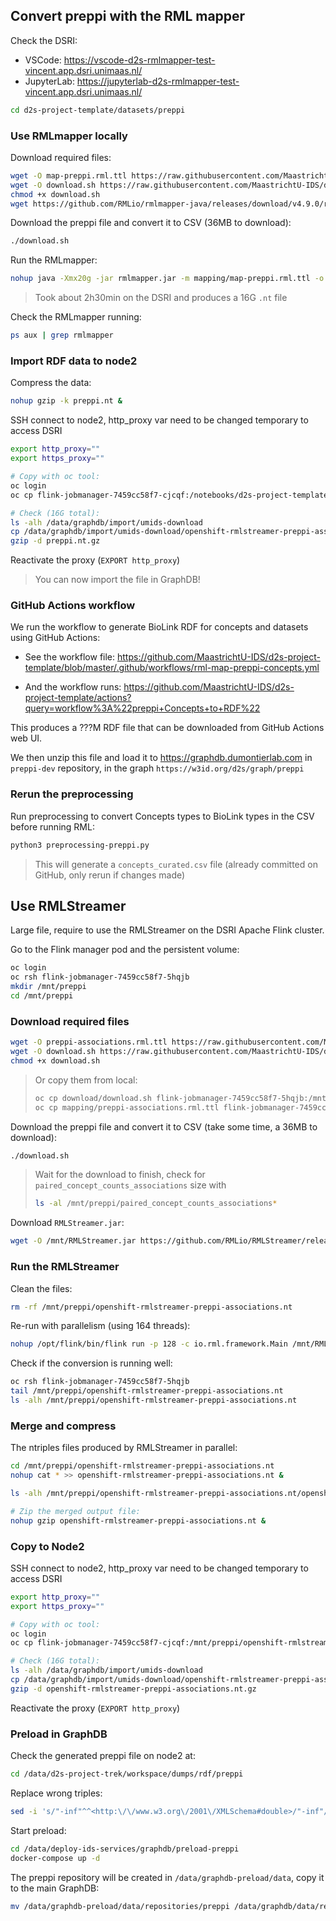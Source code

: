 ## Convert preppi with the RML mapper

Check the DSRI:

* VSCode: https://vscode-d2s-rmlmapper-test-vincent.app.dsri.unimaas.nl/
* JupyterLab: https://jupyterlab-d2s-rmlmapper-test-vincent.app.dsri.unimaas.nl/

```bash
cd d2s-project-template/datasets/preppi
```

### Use RMLmapper locally

Download required files:

```bash
wget -O map-preppi.rml.ttl https://raw.githubusercontent.com/MaastrichtU-IDS/d2s-project-template/master/datasets/preppi/mapping/map-preppi.rml.ttl
wget -O download.sh https://raw.githubusercontent.com/MaastrichtU-IDS/d2s-project-template/master/datasets/preppi/download/download.sh
chmod +x download.sh
wget https://github.com/RMLio/rmlmapper-java/releases/download/v4.9.0/rmlmapper.jar
```

Download the preppi file and convert it to CSV (36MB to download):

```bash
./download.sh
```

Run the RMLmapper:

```bash
nohup java -Xmx20g -jar rmlmapper.jar -m mapping/map-preppi.rml.ttl -o preppi.nt &
```

> Took about 2h30min on the DSRI and produces a 16G `.nt` file

Check the RMLmapper running:

```bash
ps aux | grep rmlmapper
```

### Import RDF data to node2

Compress the data:

```bash
nohup gzip -k preppi.nt &
```

SSH connect to node2, http_proxy var need to be changed temporary to access DSRI

```bash
export http_proxy=""
export https_proxy=""

# Copy with oc tool:
oc login
oc cp flink-jobmanager-7459cc58f7-cjcqf:/notebooks/d2s-project-template/datasets/preppi/preppi.nt.gz /data/graphdb/import/umids-download &!

# Check (16G total):
ls -alh /data/graphdb/import/umids-download
cp /data/graphdb/import/umids-download/openshift-rmlstreamer-preppi-associations.nt.gz /data/d2s-project-trek/workspace/dumps/rdf/preppi/
gzip -d preppi.nt.gz
```

Reactivate the proxy (`EXPORT http_proxy`)

> You can now import the file in GraphDB!

### GitHub Actions workflow

We run the workflow to generate BioLink RDF for concepts and datasets using GitHub Actions:

* See the workflow file: https://github.com/MaastrichtU-IDS/d2s-project-template/blob/master/.github/workflows/rml-map-preppi-concepts.yml

* And the workflow runs: https://github.com/MaastrichtU-IDS/d2s-project-template/actions?query=workflow%3A%22preppi+Concepts+to+RDF%22

This produces a ???M RDF file that can be downloaded from GitHub Actions web UI.

We then unzip this file and load it to https://graphdb.dumontierlab.com in `preppi-dev` repository, in the graph `https://w3id.org/d2s/graph/preppi`

### Rerun the preprocessing

Run preprocessing to convert Concepts types to BioLink types in the CSV before running RML:

```bash
python3 preprocessing-preppi.py
```

> This will generate a `concepts_curated.csv` file (already committed on GitHub, only rerun if changes made)

## Use RMLStreamer

Large file, require to use the RMLStreamer on the DSRI Apache Flink cluster.

Go to the Flink manager pod and the persistent volume: 

```bash
oc login
oc rsh flink-jobmanager-7459cc58f7-5hqjb
mkdir /mnt/preppi
cd /mnt/preppi
```

### Download required files

```bash
wget -O preppi-associations.rml.ttl https://raw.githubusercontent.com/MaastrichtU-IDS/d2s-project-template/master/datasets/preppi/mapping/preppi-associations.rml.ttl
wget -O download.sh https://raw.githubusercontent.com/MaastrichtU-IDS/d2s-project-template/master/datasets/preppi/download/download.sh
chmod +x download.sh
```

> Or copy them from local:
>
> ```bash
> oc cp download/download.sh flink-jobmanager-7459cc58f7-5hqjb:/mnt/preppi
> oc cp mapping/preppi-associations.rml.ttl flink-jobmanager-7459cc58f7-5hqjb:/mnt/preppi
> ```

Download the preppi file and convert it to CSV (take some time, a 36MB to download):

```bash
./download.sh
```

> Wait for the download to finish, check for `paired_concept_counts_associations` size with 
>
> ```bash
> ls -al /mnt/preppi/paired_concept_counts_associations*
> ```

Download `RMLStreamer.jar`:

```bash
wget -O /mnt/RMLStreamer.jar https://github.com/RMLio/RMLStreamer/releases/download/v2.0.0/RMLStreamer-2.0.0.jar
```

### Run the RMLStreamer

Clean the files:

```bash
rm -rf /mnt/preppi/openshift-rmlstreamer-preppi-associations.nt
```

Re-run with parallelism (using 164 threads):

```bash
nohup /opt/flink/bin/flink run -p 128 -c io.rml.framework.Main /mnt/RMLStreamer.jar toFile -m /mnt/preppi/preppi-associations.rml.ttl -o /mnt/preppi/openshift-rmlstreamer-preppi-associations.nt --job-name "[d2s] RMLStreamer preppi-associations.rml.ttl" &
```

Check if the conversion is running well:

```bash
oc rsh flink-jobmanager-7459cc58f7-5hqjb
tail /mnt/preppi/openshift-rmlstreamer-preppi-associations.nt
ls -alh /mnt/preppi/openshift-rmlstreamer-preppi-associations.nt
```

### Merge and compress

The ntriples files produced by RMLStreamer in parallel:

```bash
cd /mnt/preppi/openshift-rmlstreamer-preppi-associations.nt
nohup cat * >> openshift-rmlstreamer-preppi-associations.nt &

ls -alh /mnt/preppi/openshift-rmlstreamer-preppi-associations.nt/openshift-rmlstreamer-preppi-associations.nt

# Zip the merged output file:
nohup gzip openshift-rmlstreamer-preppi-associations.nt &
```

### Copy to Node2

SSH connect to node2, http_proxy var need to be changed temporary to access DSRI

```bash
export http_proxy=""
export https_proxy=""

# Copy with oc tool:
oc login
oc cp flink-jobmanager-7459cc58f7-cjcqf:/mnt/preppi/openshift-rmlstreamer-preppi-associations.nt/openshift-rmlstreamer-preppi-associations.nt.gz /data/graphdb/import/umids-download &!

# Check (16G total):
ls -alh /data/graphdb/import/umids-download
cp /data/graphdb/import/umids-download/openshift-rmlstreamer-preppi-associations.nt.gz /data/d2s-project-trek/workspace/dumps/rdf/preppi/
gzip -d openshift-rmlstreamer-preppi-associations.nt.gz
```

Reactivate the proxy (`EXPORT http_proxy`)

### Preload in GraphDB

Check the generated preppi file on node2 at:

```bash
cd /data/d2s-project-trek/workspace/dumps/rdf/preppi
```

Replace wrong triples:

```bash
sed -i 's/"-inf"^^<http:\/\/www.w3.org\/2001\/XMLSchema#double>/"-inf"/g' openshift-rmlstreamer-preppi-associations.nt
```

Start preload:

```bash
cd /data/deploy-ids-services/graphdb/preload-preppi
docker-compose up -d
```

The preppi repository will be created in `/data/graphdb-preload/data`, copy it to the main GraphDB:

```bash
mv /data/graphdb-preload/data/repositories/preppi /data/graphdb/data/repositories
```